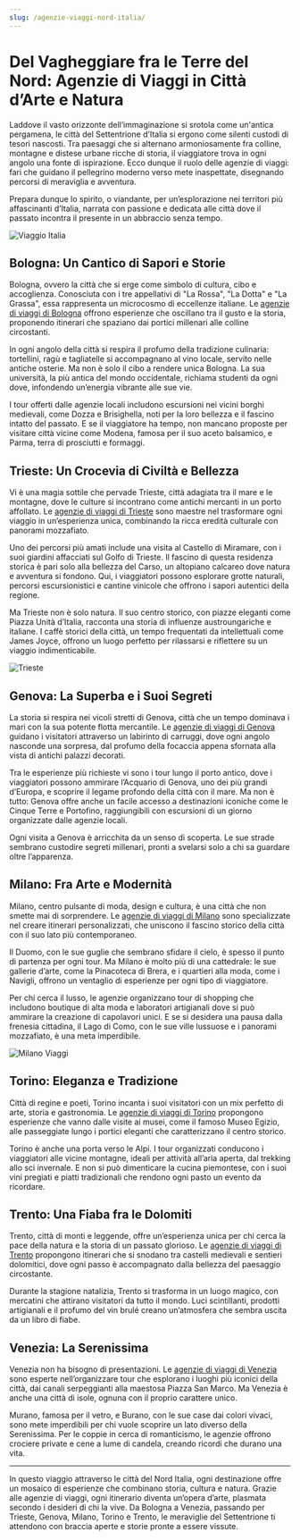 ```yaml
---
slug: /agenzie-viaggi-nord-italia/
---
```


# Del Vagheggiare fra le Terre del Nord: Agenzie di Viaggi in Città d’Arte e Natura

Laddove il vasto orizzonte dell’immaginazione si srotola come un'antica pergamena, le città del Settentrione d’Italia si ergono come silenti custodi di tesori nascosti. Tra paesaggi che si alternano armoniosamente fra colline, montagne e distese urbane ricche di storia, il viaggiatore trova in ogni angolo una fonte di ispirazione. Ecco dunque il ruolo delle agenzie di viaggi: fari che guidano il pellegrino moderno verso mete inaspettate, disegnando percorsi di meraviglia e avventura.

Prepara dunque lo spirito, o viandante, per un’esplorazione nei territori più affascinanti d’Italia, narrata con passione e dedicata alle città dove il passato incontra il presente in un abbraccio senza tempo.

![Viaggio Italia](/guide-img/output/1.jpg)

## Bologna: Un Cantico di Sapori e Storie

Bologna, ovvero la città che si erge come simbolo di cultura, cibo e accoglienza. Conosciuta con i tre appellativi di "La Rossa", "La Dotta" e "La Grassa", essa rappresenta un microcosmo di eccellenze italiane. Le [agenzie di viaggi di Bologna](https://www.impresaitalia.info/633/1/agenzie-viaggi/bologna.aspx) offrono esperienze che oscillano tra il gusto e la storia, proponendo itinerari che spaziano dai portici millenari alle colline circostanti.

In ogni angolo della città si respira il profumo della tradizione culinaria: tortellini, ragù e tagliatelle si accompagnano al vino locale, servito nelle antiche osterie. Ma non è solo il cibo a rendere unica Bologna. La sua università, la più antica del mondo occidentale, richiama studenti da ogni dove, infondendo un’energia vibrante alle sue vie.

I tour offerti dalle agenzie locali includono escursioni nei vicini borghi medievali, come Dozza e Brisighella, noti per la loro bellezza e il fascino intatto del passato. E se il viaggiatore ha tempo, non mancano proposte per visitare città vicine come Modena, famosa per il suo aceto balsamico, e Parma, terra di prosciutti e formaggi.

## Trieste: Un Crocevia di Civiltà e Bellezza

Vi è una magia sottile che pervade Trieste, città adagiata tra il mare e le montagne, dove le culture si incontrano come antichi mercanti in un porto affollato. Le [agenzie di viaggi di Trieste](https://www.impresaitalia.info/633/1/agenzie-viaggi/trieste.aspx) sono maestre nel trasformare ogni viaggio in un’esperienza unica, combinando la ricca eredità culturale con panorami mozzafiato.

Uno dei percorsi più amati include una visita al Castello di Miramare, con i suoi giardini affacciati sul Golfo di Trieste. Il fascino di questa residenza storica è pari solo alla bellezza del Carso, un altopiano calcareo dove natura e avventura si fondono. Qui, i viaggiatori possono esplorare grotte naturali, percorsi escursionistici e cantine vinicole che offrono i sapori autentici della regione.

Ma Trieste non è solo natura. Il suo centro storico, con piazze eleganti come Piazza Unità d’Italia, racconta una storia di influenze austroungariche e italiane. I caffè storici della città, un tempo frequentati da intellettuali come James Joyce, offrono un luogo perfetto per rilassarsi e riflettere su un viaggio indimenticabile.

![Trieste](/guide-img/output/2.jpg)

## Genova: La Superba e i Suoi Segreti

La storia si respira nei vicoli stretti di Genova, città che un tempo dominava i mari con la sua potente flotta mercantile. Le [agenzie di viaggi di Genova](https://www.impresaitalia.info/633/1/agenzie-viaggi/genova.aspx) guidano i visitatori attraverso un labirinto di carruggi, dove ogni angolo nasconde una sorpresa, dal profumo della focaccia appena sfornata alla vista di antichi palazzi decorati.

Tra le esperienze più richieste vi sono i tour lungo il porto antico, dove i viaggiatori possono ammirare l’Acquario di Genova, uno dei più grandi d’Europa, e scoprire il legame profondo della città con il mare. Ma non è tutto: Genova offre anche un facile accesso a destinazioni iconiche come le Cinque Terre e Portofino, raggiungibili con escursioni di un giorno organizzate dalle agenzie locali.

Ogni visita a Genova è arricchita da un senso di scoperta. Le sue strade sembrano custodire segreti millenari, pronti a svelarsi solo a chi sa guardare oltre l’apparenza.

## Milano: Fra Arte e Modernità

Milano, centro pulsante di moda, design e cultura, è una città che non smette mai di sorprendere. Le [agenzie di viaggi di Milano](https://www.impresaitalia.info/633/1/agenzie-viaggi/milano.aspx) sono specializzate nel creare itinerari personalizzati, che uniscono il fascino storico della città con il suo lato più contemporaneo.

Il Duomo, con le sue guglie che sembrano sfidare il cielo, è spesso il punto di partenza per ogni tour. Ma Milano è molto più di una cattedrale: le sue gallerie d’arte, come la Pinacoteca di Brera, e i quartieri alla moda, come i Navigli, offrono un ventaglio di esperienze per ogni tipo di viaggiatore.

Per chi cerca il lusso, le agenzie organizzano tour di shopping che includono boutique di alta moda e laboratori artigianali dove si può ammirare la creazione di capolavori unici. E se si desidera una pausa dalla frenesia cittadina, il Lago di Como, con le sue ville lussuose e i panorami mozzafiato, è una meta imperdibile.

![Milano Viaggi](/guide-img/output/3.jpg)

## Torino: Eleganza e Tradizione

Città di regine e poeti, Torino incanta i suoi visitatori con un mix perfetto di arte, storia e gastronomia. Le [agenzie di viaggi di Torino](https://www.impresaitalia.info/633/1/agenzie-viaggi/torino.aspx) propongono esperienze che vanno dalle visite ai musei, come il famoso Museo Egizio, alle passeggiate lungo i portici eleganti che caratterizzano il centro storico.

Torino è anche una porta verso le Alpi. I tour organizzati conducono i viaggiatori alle vicine montagne, ideali per attività all’aria aperta, dal trekking allo sci invernale. E non si può dimenticare la cucina piemontese, con i suoi vini pregiati e piatti tradizionali che rendono ogni pasto un evento da ricordare.

## Trento: Una Fiaba fra le Dolomiti

Trento, città di monti e leggende, offre un’esperienza unica per chi cerca la pace della natura e la storia di un passato glorioso. Le [agenzie di viaggi di Trento](https://www.impresaitalia.info/633/1/agenzie-viaggi/trento.aspx) propongono itinerari che si snodano tra castelli medievali e sentieri dolomitici, dove ogni passo è accompagnato dalla bellezza del paesaggio circostante.

Durante la stagione natalizia, Trento si trasforma in un luogo magico, con mercatini che attirano visitatori da tutto il mondo. Luci scintillanti, prodotti artigianali e il profumo del vin brulé creano un’atmosfera che sembra uscita da un libro di fiabe.

## Venezia: La Serenissima

Venezia non ha bisogno di presentazioni. Le [agenzie di viaggi di Venezia](https://www.impresaitalia.info/633/1/agenzie-viaggi/venezia.aspx) sono esperte nell’organizzare tour che esplorano i luoghi più iconici della città, dai canali serpeggianti alla maestosa Piazza San Marco. Ma Venezia è anche una città di isole, ognuna con il proprio carattere unico.

Murano, famosa per il vetro, e Burano, con le sue case dai colori vivaci, sono mete imperdibili per chi vuole scoprire un lato diverso della Serenissima. Per le coppie in cerca di romanticismo, le agenzie offrono crociere private e cene a lume di candela, creando ricordi che durano una vita.

---

In questo viaggio attraverso le città del Nord Italia, ogni destinazione offre un mosaico di esperienze che combinano storia, cultura e natura. Grazie alle agenzie di viaggi, ogni itinerario diventa un’opera d’arte, plasmata secondo i desideri di chi la vive. Da Bologna a Venezia, passando per Trieste, Genova, Milano, Torino e Trento, le meraviglie del Settentrione ti attendono con braccia aperte e storie pronte a essere vissute.
